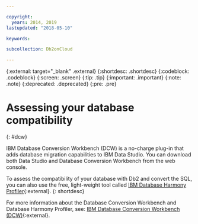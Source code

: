```yaml
---

copyright:
  years: 2014, 2019
lastupdated: "2018-05-10"

keywords: 

subcollection: Db2onCloud

---
```


 
{:external: target="_blank" .external}
{:shortdesc: .shortdesc}
{:codeblock: .codeblock}
{:screen: .screen}
{:tip: .tip}
{:important: .important}
{:note: .note}
{:deprecated: .deprecated}
{:pre: .pre}

# Assessing your database compatibility
{: #dcw}

IBM Database Conversion Workbench (DCW) is a no-charge plug-in that adds database migration capabilities to IBM Data Studio. You can download both Data Studio and Database Conversion Workbench from the web console.

To assess the compatibility of your database with Db2 and convert the SQL, you can also use the free, light-weight tool called [IBM Database Harmony Profiler](https://community.ibm.com/community/user/hybriddatamanagement/blogs/jordan-hodges1/2020/01/15/introducing-database-harmony-profiler){:external}.
{: shortdesc}

For more information about the Database Conversion Workbench and Database Harmony Profiler, see: [IBM Database Conversion Workbench (DCW)](https://www.ibm.com/support/knowledgecenter/en/SSFMBX/com.ibm.swg.im.dashdb.apdv.porting.doc/doc/c_compat_dcw.html){:external}.
